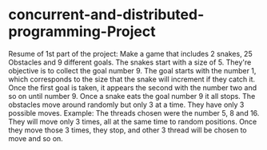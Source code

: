 # concurrent-and-distributed-programming-Project

Resume of 1st part of the project:
Make a game that includes 2 snakes, 25 Obstacles and 9 different goals.
The snakes start with a size of 5. They're objective is to collect the goal number 9.
The goal starts with the number 1, which corresponds to the size that the snake will increment if they catch it. Once the first goal is taken, it appears the second with the number two
and so on until number 9. Once a snake eats the goal number 9 it all stops.
The obstacles move around randomly but only 3 at a time. They have only 3 possible moves. Example: The threads chosen were the number 5, 8 and 16. They will move only 3 times, all at the same time
to random positions. Once they move those 3 times, they stop, and other 3 thread will be chosen to move and so on.
